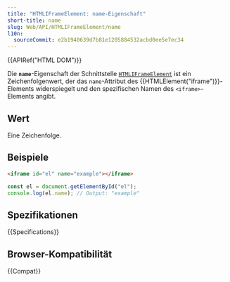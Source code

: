 ```yaml
---
title: "HTMLIFrameElement: name-Eigenschaft"
short-title: name
slug: Web/API/HTMLIFrameElement/name
l10n:
  sourceCommit: e2b1940639d7b81e1205884532acbd0ee5e7ec34
---
```


{{APIRef("HTML DOM")}}

Die **`name`**-Eigenschaft der Schnittstelle [`HTMLIFrameElement`](/de/docs/Web/API/HTMLIFrameElement) ist ein Zeichenfolgenwert, der das `name`-Attribut des {{HTMLElement("iframe")}}-Elements widerspiegelt und den spezifischen Namen des `<iframe>`-Elements angibt.

## Wert

Eine Zeichenfolge.

## Beispiele

```html
<iframe id="el" name="example"></iframe>
```

```js
const el = document.getElementById("el");
console.log(el.name); // Output: "example"
```

## Spezifikationen

{{Specifications}}

## Browser-Kompatibilität

{{Compat}}
